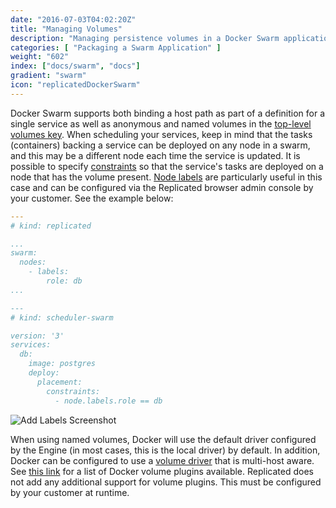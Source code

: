```yaml
---
date: "2016-07-03T04:02:20Z"
title: "Managing Volumes"
description: "Managing persistence volumes in a Docker Swarm application"
categories: [ "Packaging a Swarm Application" ]
weight: "602"
index: ["docs/swarm", "docs"]
gradient: "swarm"
icon: "replicatedDockerSwarm"
---
```


Docker Swarm supports both binding a host path as part of a definition for a single service as well as anonymous and named volumes in the [top-level volumes key](https://docs.docker.com/compose/compose-file/#volumes). When scheduling your services, keep in mind that the tasks (containers) backing a service can be deployed on any node in a swarm, and this may be a different node each time the service is updated. It is possible to specify [constraints](https://docs.docker.com/compose/compose-file/#placement) so that the service's tasks are deployed on a node that has the volume present. [Node labels](https://docs.docker.com/engine/reference/commandline/service_create/#specify-service-constraints---constraint) are particularly useful in this case and can be configured via the Replicated browser admin console by your customer. See the example below:

```yaml
---
# kind: replicated

...
swarm:
  nodes:
    - labels:
        role: db
...

---
# kind: scheduler-swarm

version: '3'
services:
  db:
    image: postgres
    deploy:
      placement:
        constraints:
          - node.labels.role == db
```

![Add Labels Screenshot](/images/post-screens/swarm-labels.png)

When using named volumes, Docker will use the default driver configured by the Engine (in most cases, this is the local driver) by default. In addition, Docker can be configured to use a [volume driver](https://docs.docker.com/storage/volumes/) that is multi-host aware. See [this link](https://docs.docker.com/engine/extend/legacy_plugins/#volume-plugins) for a list of Docker volume plugins available. Replicated does not add any additional support for volume plugins. This must be configured by your customer at runtime.
